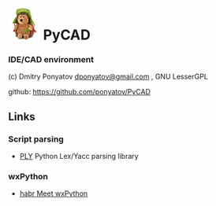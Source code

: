 # ![logo](logo.png) PyCAD
### IDE/CAD environment

(c) Dmitry Ponyatov <dponyatov@gmail.com> , GNU LesserGPL

github: https://github.com/ponyatov/PyCAD

## Links
### Script parsing
* [PLY](http://www.dabeaz.com/ply) Python Lex/Yacc parsing library
### wxPython
* [habr Meet wxPython](https://habrahabr.ru/post/137369)

